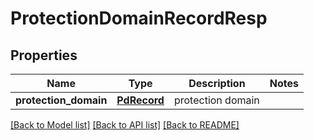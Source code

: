 # ProtectionDomainRecordResp

## Properties
Name | Type | Description | Notes
------------ | ------------- | ------------- | -------------
**protection_domain** | [**PdRecord**](PdRecord.md) | protection domain | 

[[Back to Model list]](../README.md#documentation-for-models) [[Back to API list]](../README.md#documentation-for-api-endpoints) [[Back to README]](../README.md)


